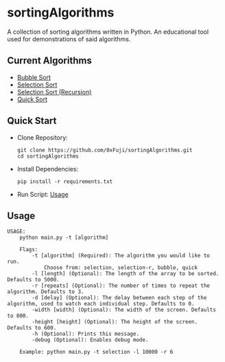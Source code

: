 # sortingAlgorithms
A collection of sorting algorithms written in Python. An educational tool used for demonstrations of said algorithms.


## Current Algorithms
- [Bubble Sort](https://en.wikipedia.org/wiki/Bubble_sort)
- [Selection Sort](https://en.wikipedia.org/wiki/Selection_sort)
- [Selection Sort (Recursion)](https://en.wikipedia.org/wiki/Selection_sort)
- [Quick Sort](https://en.wikipedia.org/wiki/Quicksort)
  

## Quick Start
 - Clone Repository:
    ```
    git clone https://github.com/0xFuji/sortingAlgorithms.git
    cd sortingAlgorithms
    ```
 - Install Dependencies:
    ```
    pip install -r requirements.txt
    ```
 - Run Script: [Usage](#usage)

## Usage
```
USAGE:
    python main.py -t [algorithm]

    Flags:
        -t [algorithm] (Required): The algorithm you would like to run.
            Choose from: selection, selection-r, bubble, quick
        -l [length] (Optional): The length of the array to be sorted. Defaults to 5000.
        -r [repeats] (Optional): The number of times to repeat the algorithm. Defaults to 3.
        -d [delay] (Optional): The delay between each step of the algorithm, used to watch each individual step. Defaults to 0.
        -width [width] (Optional): The width of the screen. Defaults to 800.
        -height [height] (Optional): The height of the screen. Defaults to 600.
        -h (Optional): Prints this message.
        -debug (Optional): Enables debug mode.

    Example: python main.py -t selection -l 10000 -r 6
```
